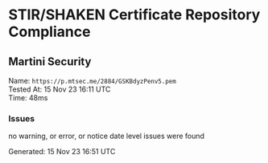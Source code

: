 # STIR/SHAKEN Certificate Repository Compliance

## Martini Security

Name: `https://p.mtsec.me/2884/GSKBdyzPenv5.pem`\
Tested At: 15 Nov 23 16:11 UTC\
Time: 48ms

### Issues

no warning, or error, or notice date level issues were found

Generated: 15 Nov 23 16:51 UTC